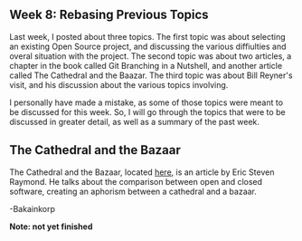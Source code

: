 Week 8: Rebasing Previous Topics
-

Last week, I posted about three topics. The first topic was about selecting an existing Open Source project, and discussing the various diffiulties and overal situation with the project. The second topic was about two articles, a chapter in the book called Git Branching in a Nutshell, and another article called The Cathedral and the Baazar. The third topic was about Bill Reyner's visit, and his discussion about the various topics involving.

I personally have made a mistake, as some of those topics were meant to be discussed for this week. So, I will go through the topics that were to be discussed in greater detail, as well as a summary of the past week.

**The Cathedral and the Bazaar**
-

The Cathedral and the Bazaar, located [here](http://www.catb.org/~esr/writings/cathedral-bazaar/cathedral-bazaar/index.html), is an article by Eric Steven Raymond. He talks about the comparison between open and closed software, creating an aphorism between a cathedral and a bazaar.

-Bakainkorp

**Note: not yet finished**
